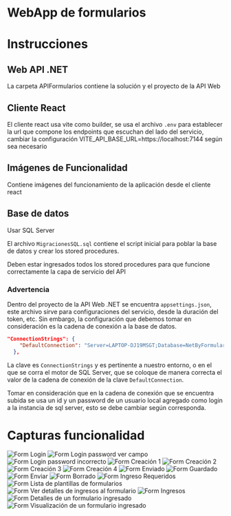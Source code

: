 # WebApp de formularios

# Instrucciones

## Web API .NET

La carpeta APIFormularios contiene la solución y el proyecto de la API Web

## Cliente React

El cliente react usa vite como builder, se usa el archivo `.env` para establecer la url que compone
los endpoints que escuchan del lado del servicio, cambiar la configuración VITE_API_BASE_URL=https://localhost:7144
según sea necesario

## Imágenes de Funcionalidad

Contiene imágenes del funcionamiento de la aplicación desde el cliente react

## Base de datos

Usar SQL Server

El archivo `MigracionesSQL.sql` contiene el script inicial para poblar la base de datos y crear los stored
procedures.

Deben estar ingresados todos los stored procedures para que funcione correctamente la capa de servicio del API

### Advertencia

Dentro del proyecto de la API Web .NET se encuentra `appsettings.json`, este archivo sirve para configuraciones
del servicio, desde la duración del token, etc. Sin embargo, la configuración que debemos tomar en consideración es
la cadena de conexión a la base de datos.

```json
"ConnectionStrings": {
    "DefaultConnection": "Server=LAPTOP-DJ19MSGT;Database=NetByFormularios;User Id=sa;Password=ba;TrustServerCertificate=True"
  },
```

La clave es `ConnectionStrings` y es pertinente a nuestro entorno, o en el que se corra el motor de SQL Server, que
se coloque de manera correcta el valor de la cadena de conexión de la clave `DefaultConnection`.

Tomar en consideración que en la cadena de conexión que se encuentra subida se usa un id y un password
de un usuario local agregado como login a la instancia de sql server, esto se debe cambiar según corresponda.

# Capturas funcionalidad

![Form Login](https://github.com/angelojulioth/NetByForms/blob/main/ImagenesFuncionalidad/login.png?raw=true)
![Form Login password ver campo](https://github.com/angelojulioth/NetByForms/blob/main/ImagenesFuncionalidad/login-passwordsee.png?raw=true)
![Form Login password incorrecto](https://github.com/angelojulioth/NetByForms/blob/main/ImagenesFuncionalidad/login-fail.png?raw=true)
![Form Creación 1](https://github.com/angelojulioth/NetByForms/blob/main/ImagenesFuncionalidad/forms-crear.png?raw=true)
![Form Creación 2](https://github.com/angelojulioth/NetByForms/blob/main/ImagenesFuncionalidad/forms-test1.png?raw=true)
![Form Creación 3](https://github.com/angelojulioth/NetByForms/blob/main/ImagenesFuncionalidad/forms-test2.png?raw=true)
![Form Creación 4](https://github.com/angelojulioth/NetByForms/blob/main/ImagenesFuncionalidad/forms-test3.png?raw=true)
![Form Enviado](https://github.com/angelojulioth/NetByForms/blob/main/ImagenesFuncionalidad/form-enviado.png?raw=true)
![Form Guardado](https://github.com/angelojulioth/NetByForms/blob/main/ImagenesFuncionalidad/form-guardado.png?raw=true)
![Form Enviar](https://github.com/angelojulioth/NetByForms/blob/main/ImagenesFuncionalidad/form-ver-enviar.png?raw=true)
![Form Borrado](https://github.com/angelojulioth/NetByForms/blob/main/ImagenesFuncionalidad/forms-borrado.png?raw=true)
![Form Ingreso Requeridos](https://github.com/angelojulioth/NetByForms/blob/main/ImagenesFuncionalidad/form-ingreso-requeridos.png?raw=true)
![Form Lista de plantillas de formularios](https://github.com/angelojulioth/NetByForms/blob/main/ImagenesFuncionalidad/forms-lista.png?raw=true)
![Form Ver detalles de ingresos al formulario](https://github.com/angelojulioth/NetByForms/blob/main/ImagenesFuncionalidad/forms-verregistros.png?raw=true)
![Form Ingresos](https://github.com/angelojulioth/NetByForms/blob/main/ImagenesFuncionalidad/forms-final1.png?raw=true)
![Form Detalles de un formulario ingresado](https://github.com/angelojulioth/NetByForms/blob/main/ImagenesFuncionalidad/forms-final2.png?raw=true)
![Form Visualización de un formulario ingresado](https://github.com/angelojulioth/NetByForms/blob/main/ImagenesFuncionalidad/forms-final3.png?raw=true)

